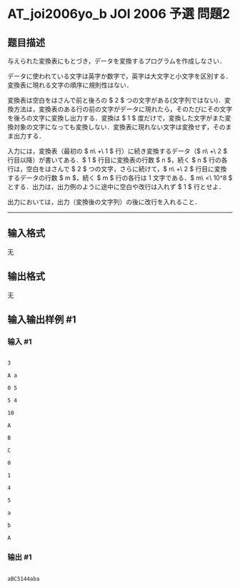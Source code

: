 # AT_joi2006yo_b JOI 2006 予選 問題2

## 题目描述

[problemUrl]: https://atcoder.jp/contests/joi2006yo/tasks/joi2006yo_b

与えられた変換表にもとづき，データを変換するプログラムを作成しなさい．

データに使われている文字は英字か数字で，英字は大文字と小文字を区別する．変換表に現れる文字の順序に規則性はない．

変換表は空白をはさんで前と後ろの $ 2 $ つの文字がある(文字列ではない)．変換方法は，変換表のある行の前の文字がデータに現れたら，そのたびにその文字を後ろの文字に変換し出力する．変換は $ 1 $ 度だけで，変換した文字がまた変換対象の文字になっても変換しない．変換表に現れない文字は変換せず，そのまま出力する．

入力には，変換表（最初の $ n\ +\ 1 $ 行）に続き変換するデータ（$ n\ +\ 2 $ 行目以降）が書いてある．$ 1 $ 行目に変換表の行数 $ n $，続く $ n $ 行の各行は，空白をはさんで $ 2 $ つの文字，さらに続けて，$ n\ +\ 2 $ 行目に変換するデータの行数 $ m $，続く $ m $ 行の各行は 1 文字である．$ m\ <\ 10^8 $ とする．出力は，出力例のように途中に空白や改行は入れず $ 1 $ 行とせよ．

出力においては，出力（変換後の文字列）の後に改行を入れること．

- - - - - -

## 输入格式

无

## 输出格式

无

## 输入输出样例 #1

### 输入 #1

```
3   
A a 
0 5 
5 4 
10  
A   
B   
C   
0   
1   
4   
5   
a   
b   
A
```

### 输出 #1

```
aBC5144aba
```